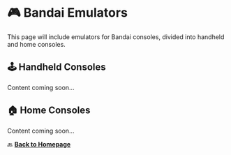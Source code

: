 # 🎮 Bandai Emulators

This page will include emulators for Bandai consoles, divided into handheld and home consoles.

## 🕹️ Handheld Consoles

Content coming soon...

## 🏠 Home Consoles

Content coming soon...

🔙 **[Back to Homepage](index.md)**
